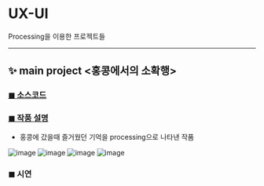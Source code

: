# UX-UI
Processing을 이용한 프로젝트들

---

## ✨ main project <홍콩에서의 소확행>
### [◼ 소스코드](https://github.com/minji-o-j/UX-UI/blob/master/sketch_%ED%99%8D%EC%BD%A9/sketch_201810808_MINJI_JUNG.pde)
### [◼ 작품 설명](https://github.com/minji-o-j/UX-UI/blob/master/sketch_%ED%99%8D%EC%BD%A9/%EC%9E%91%ED%92%88%EC%84%A4%EB%AA%85%20201810808%20%EC%A0%95%EB%AF%BC%EC%A7%80.pdf)
- 홍콩에 갔을때 즐거웠던 기억을 processing으로 나타낸 작품

![image](https://user-images.githubusercontent.com/45448731/92331473-d6b0a580-f0b1-11ea-9f6a-b5a64723933b.png)
![image](https://user-images.githubusercontent.com/45448731/92331474-d87a6900-f0b1-11ea-90a6-527c11e41c52.png)
![image](https://user-images.githubusercontent.com/45448731/92331477-d9ab9600-f0b1-11ea-8133-ddeccaeea79a.png)
![image](https://user-images.githubusercontent.com/45448731/92331479-dadcc300-f0b1-11ea-9664-c3d504f63352.png)

### ◼ 시연 
